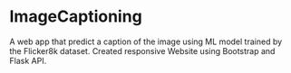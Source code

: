 # ImageCaptioning
A web app that predict a caption of the image using ML model 
trained by the Flicker8k dataset. Created responsive Website 
using Bootstrap and Flask API.
